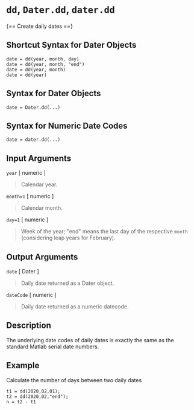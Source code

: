 # `dd`, `Dater.dd`, `dater.dd`

{== Create daily dates ==}


## Shortcut Syntax for Dater Objects

    date = dd(year, month, day)
    date = dd(year, month, "end")
    date = dd(year, month)
    date = dd(year)


## Syntax for Dater Objects

    date = Dater.dd(...)


## Syntax for Numeric Date Codes

    date = dater.dd(...)


## Input Arguments

`year` [ numeric ] 

> Calendar year.


`month=1` [ numeric ] 

> Calendar month.


`day=1` [ numeric ]

> Week of the year; "end" means the last day of the respective `month`
> (considering leap years for February).


## Output Arguments

`date` [ Dater ]

> Daily date returned as a Dater object.


`dateCode` [ numeric ]

> Daily date returned as a numeric datecode.


## Description

The underlying date codes of daily dates is exactly the same as the
standard Matlab serial date numbers.


## Example

Calculate the number of days between two daily dates

    t1 = dd(2020,02,01);
    t2 = dd(2020,02,"end");
    n = t2 - t1

